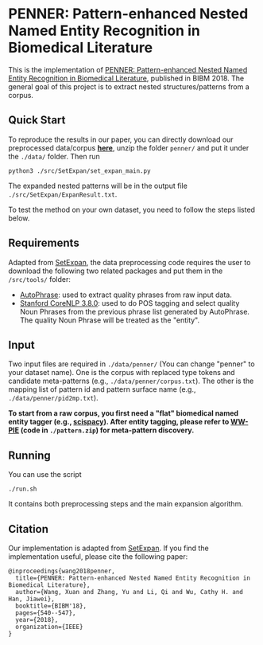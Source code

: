 # PENNER: Pattern-enhanced Nested Named Entity Recognition in Biomedical Literature

This is the implementation of [PENNER: Pattern-enhanced Nested Named Entity Recognition in Biomedical Literature](https://ieeexplore.ieee.org/document/8621485), published in BIBM 2018. The general goal of this project is to extract nested structures/patterns from a corpus.

## Quick Start
To reproduce the results in our paper, you can directly download our preprocessed data/corpus **[here](https://drive.google.com/file/d/1fGUZ_OI_iAlmpsdi1O1Dq3HvTavAu-NJ/view?usp=sharing)**, unzip the folder ```penner/``` and put it under the ```./data/``` folder. Then run
```
python3 ./src/SetExpan/set_expan_main.py
```
The expanded nested patterns will be in the output file ```./src/SetExpan/ExpanResult.txt```.

To test the method on your own dataset, you need to follow the steps listed below.

## Requirements
Adapted from [SetExpan](https://github.com/mickeystroller/SetExpan), the data preprocessing code requires the user to download the following two related packages and put them in the ```/src/tools/``` folder:

* [AutoPhrase](https://github.com/shangjingbo1226/AutoPhrase): used to extract quality phrases from raw input data.
* [Stanford CoreNLP 3.8.0](https://stanfordnlp.github.io/CoreNLP/history.html): used to do POS tagging and select quality Noun Phrases from the previous phrase list generated by AutoPhrase. The quality Noun Phrase will be treated as the "entity".

## Input
Two input files are required in ```./data/penner/``` (You can change "penner" to your dataset name). One is the corpus with replaced type tokens and candidate meta-patterns (e.g., ```./data/penner/corpus.txt```). The other is the mapping list of pattern id and pattern surface name (e.g., ```./data/penner/pid2mp.txt```).

**To start from a raw corpus, you first need a "flat" biomedical named entity tagger (e.g., [scispacy](https://allenai.github.io/scispacy/)). After entity tagging, please refer to [WW-PIE](https://ieeexplore.ieee.org/document/8621375) (code in ```./pattern.zip```) for meta-pattern discovery.**

## Running
You can use the script
```
./run.sh
```
It contains both preprocessing steps and the main expansion algorithm.

## Citation
Our implementation is adapted from [SetExpan](https://github.com/mickeystroller/SetExpan). If you find the implementation useful, please cite the following paper:
```
@inproceedings{wang2018penner,
  title={PENNER: Pattern-enhanced Nested Named Entity Recognition in Biomedical Literature},
  author={Wang, Xuan and Zhang, Yu and Li, Qi and Wu, Cathy H. and Han, Jiawei},
  booktitle={BIBM'18},
  pages={540--547},
  year={2018},
  organization={IEEE}
}
```
